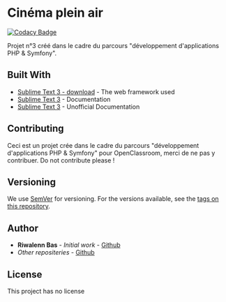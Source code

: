 # Cinéma plein air

[![Codacy Badge](https://api.codacy.com/project/badge/Grade/1c9bc31d494f40f2995c51a845cadfc9)](https://app.codacy.com/gh/riwalenn/projet-3?utm_source=github.com&utm_medium=referral&utm_content=riwalenn/projet-3&utm_campaign=Badge_Grade)

Projet n°3 créé dans le cadre du parcours "développement d'applications PHP & Symfony".

## Built With

* [Sublime Text 3 - download](https://www.sublimetext.com/3) - The web framework used
* [Sublime Text 3](https://www.sublimetext.com/docs/3/)  - Documentation
* [Sublime Text 3](https://docs.sublimetext.info/en/latest/index.html) - Unofficial Documentation

## Contributing

Ceci est un projet crée dans le cadre du parcours "développement d'applications PHP & Symfony" pour OpenClassroom, merci de ne pas y contribuer.
Do not contribute please !

## Versioning

We use [SemVer](http://semver.org/) for versioning. For the versions available, see the [tags on this repository](https://github.com/your/project/tags). 

## Author

* **Riwalenn Bas** - *Initial work* - [Github](https://github.com/riwalenn)
* *Other repositeries* - [Github](https://github.com/riwalenn?tab=repositories)

## License

This project has no license
